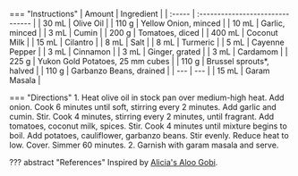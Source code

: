 === "Instructions"
    | Amount | Ingredient                       |
    | :----- | :------------------------------- |
    | 30 mL  | Olive Oil                        |
    | 110 g  | Yellow Onion, minced             |
    | 10 mL  | Garlic, minced                   |
    | 3 mL   | Cumin                            |
    | 200 g  | Tomatoes, diced                  |
    | 400 mL | Coconut Milk                     |
    | 15 mL  | Cilantro                         |
    | 8 mL   | Salt                             |
    | 8 mL   | Turmeric                         |
    | 5 mL   | Cayenne Pepper                   |
    | 3 mL   | Cinnamon                         |
    | 3 mL   | Ginger, grated                   |
    | 3 mL   | Cardamom                         |
    | 225 g  | Yukon Gold Potatoes, 25 mm cubes |
    | 110 g  | Brussel sprouts*, halved         |
    | 110 g  | Garbanzo Beans, drained          |
    | ---    | ---                              |
    | 15 mL  | Garam Masala                     |

=== "Directions"
    1. Heat olive oil in stock pan over medium-high heat. Add onion. Cook 6 minutes until soft, stirring every 2 minutes. Add garlic and cumin. Stir. Cook 4 minutes, stirring every 2 minutes, until fragrant. Add tomatoes, coconut milk, spices. Stir. Cook 4 minutes until mixture begins to boil. Add potatoes, cauliflower, garbanzo beans. Stir evenly. Reduce heat to low. Cover. Simmer 60 minutes.
    2. Garnish with garam masala and serve.

??? abstract "References"
    Inspired by [Alicia's Aloo Gobi](https://www.allrecipes.com/recipe/151997/alicias-aloo-gobi/).
